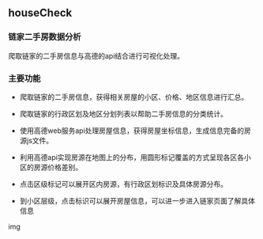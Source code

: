 houseCheck
--------------
### 链家二手房数据分析

爬取链家的二手房信息与高德的api结合进行可视化处理。



### 主要功能

+ 爬取链家的二手房信息，获得相关房屋的小区、价格、地区信息进行汇总。

+ 爬取链家的行政区划及地区分划列表以帮助二手房信息的分类统计。

+ 使用高德web服务api处理房屋信息，获得房屋坐标信息，生成信息完备的房源js文件。

+ 利用高德api实现房源在地图上的分布，用圆形标记覆盖的方式呈现各区各小区的房源价格差别。

+ 点击区级标记可以展开区内房源，有行政区划标识及具体房源分布。

+ 到小区层级，点击标识可以展开房屋信息，可以进一步进入链家页面了解具体信息

img
